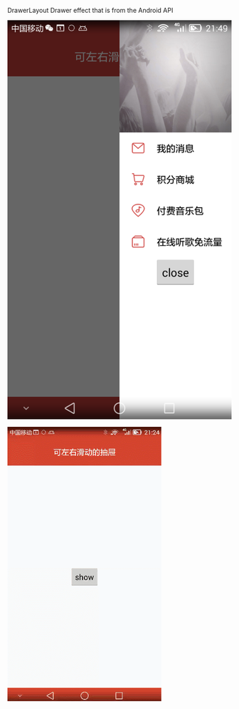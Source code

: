 DrawerLayout
Drawer effect that is from the Android API

![image](https://github.com/hubinjisu/images/blob/master/drawerLayout.png)

![image](https://github.com/hubinjisu/images/blob/master/drawerLayout.gif)
